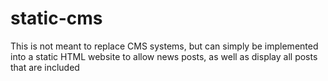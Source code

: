 # static-cms
This is not meant to replace CMS systems, but can simply be implemented into a static HTML website to allow news posts, as well as display all posts that are included

